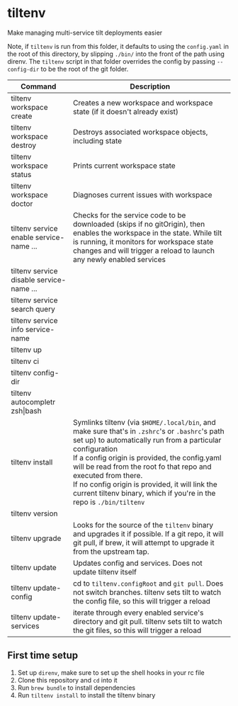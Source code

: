 # tiltenv
Make managing multi-service tilt deployments easier

Note, if `tiltenv` is run from this folder, it defaults to using the `config.yaml` in the root of this directory, by slipping `./bin/` into the front of the path using direnv. The `tiltenv` script in that folder overrides the config by passing `--config-dir` to be the root of the git folder.

| Command         | Description     |
|---|---|
| tiltenv workspace create |                  Creates a new workspace and workspace state (if it doesn't already exist) |
| tiltenv workspace destroy |                 Destroys associated workspace objects, including state |
| tiltenv workspace status |                  Prints current workspace state |
| tiltenv workspace doctor |                  Diagnoses current issues with workspace|
| tiltenv service enable service-name ... |   Checks for the service code to be downloaded (skips if no gitOrigin), then enables the workspace in the state. While tilt is running, it monitors for workspace state changes and will trigger a reload to launch any newly enabled services |
| tiltenv service disable service-name ... |  |
| tiltenv service search query |              |
| tiltenv service info service-name |         |
| tiltenv up |                                |
| tiltenv ci |                                |
| tiltenv config-dir |                        |
| tiltenv autocompletr zsh\|bash |            |
| tiltenv install <configOrigin> |            Symlinks tiltenv (via `$HOME/.local/bin`, and make sure that's in `.zshrc`'s or `.bashrc`'s path set up) to automatically run from a particular configuration<br>If a config origin is provided, the config.yaml will be read from the root fo that repo and executed from there.<br>If no config origin is provided, it will link the current tiltenv binary, which if you're in the repo is `./bin/tiltenv` |
| tiltenv version |                           |
| tiltenv upgrade |                           Looks for the source of the `tiltenv` binary and upgrades it if possible. If a git repo, it will git pull, if brew, it will attempt to upgrade it from the upstream tap. |
| tiltenv update |                            Updates config and services. Does not update tiltenv itself |
| tiltenv update-config |                     cd to `tiltenv.configRoot` and `git pull`. Does not switch branches. tiltenv sets tilt to watch the config file, so this will trigger a reload |
| tiltenv update-services |                   iterate through every enabled service's directory and git pull. tiltenv sets tilt to watch the git files, so this will trigger a reload |

## First time setup
1. Set up `direnv`, make sure to set up the shell hooks in your rc file
2. Clone this repository and `cd` into it
3. Run `brew bundle` to install dependencies
4. Run `tiltenv install` to install the tiltenv binary
